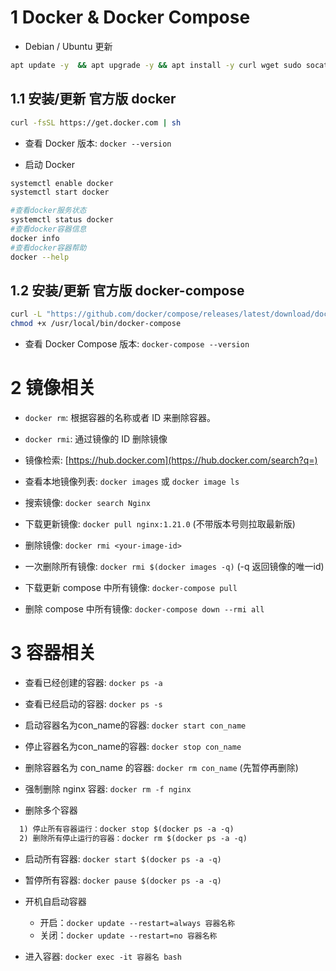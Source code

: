 # 1 Docker & Docker Compose

- Debian / Ubuntu 更新

```sh
apt update -y  && apt upgrade -y && apt install -y curl wget sudo socat
```


## 1.1 安装/更新 官方版 docker

```sh
curl -fsSL https://get.docker.com | sh
```

- 查看 Docker 版本: `docker --version`

- 启动 Docker

```sh
systemctl enable docker
systemctl start docker

#查看docker服务状态
systemctl status docker
#查看docker容器信息
docker info
#查看docker容器帮助
docker --help
```


## 1.2 安装/更新 官方版 docker-compose

```sh
curl -L "https://github.com/docker/compose/releases/latest/download/docker-compose-$(uname -s)-$(uname -m)" -o /usr/local/bin/docker-compose
chmod +x /usr/local/bin/docker-compose
```

- 查看 Docker Compose 版本: `docker-compose --version`


# 2 镜像相关
- `docker rm`: 根据容器的名称或者 ID 来删除容器。
- `docker rmi`: 通过镜像的 ID 删除镜像

-  镜像检索: [https://hub.docker.com](https://hub.docker.com/search?q=)

- 查看本地镜像列表: `docker images` 或  `docker image ls`

- 搜索镜像: `docker search Nginx`

- 下载更新镜像: `docker pull nginx:1.21.0` (不带版本号则拉取最新版)

- 删除镜像: `docker rmi <your-image-id>`

- 一次删除所有镜像: `docker rmi $(docker images -q)` (-q 返回镜像的唯一id)

- 下载更新 compose 中所有镜像: `docker-compose pull`

- 删除 compose 中所有镜像: `docker-compose down --rmi all`


# 3 容器相关

- 查看已经创建的容器: `docker ps -a`

- 查看已经启动的容器: `docker ps -s`

- 启动容器名为con_name的容器: `docker start con_name`

- 停止容器名为con_name的容器: `docker stop con_name`

- 删除容器名为 con_name 的容器: `docker rm con_name` (先暂停再删除)

- 强制删除 nginx 容器: `docker rm -f nginx`

- 删除多个容器
```markdown
  1) 停止所有容器运行：docker stop $(docker ps -a -q)
  2) 删除所有停止运行的容器：docker rm $(docker ps -a -q)
```
     
- 启动所有容器: `docker start $(docker ps -a -q)`

- 暂停所有容器: `docker pause $(docker ps -a -q)`

- 开机自启动容器
  - 开启：`docker update --restart=always 容器名称`
  - 关闭：`docker update --restart=no 容器名称`

- 进入容器: `docker exec -it 容器名 bash`
